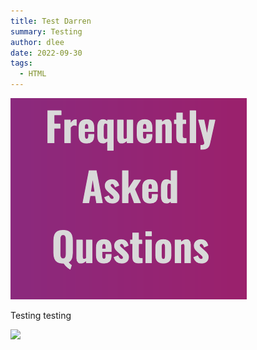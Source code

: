 ```yaml
---
title: Test Darren
summary: Testing
author: dlee
date: 2022-09-30
tags:
  - HTML
---
```

![](./src/guides/images/Screenshot-1.png)

Testing testing

![](../src/guides/images/Screenshot-1.png)